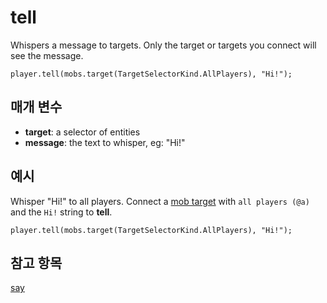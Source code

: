 # tell

Whispers a message to targets. Only the target or targets you connect will see the message.

```sig
player.tell(mobs.target(TargetSelectorKind.AllPlayers), "Hi!");
```

## 매개 변수

* **target**: a selector of entities
* **message**: the text to whisper, eg: "Hi!"

## 예시

Whisper "Hi!" to all players. Connect a [mob target](/reference/mobs/selectors/target) with `all players (@a)` and the `Hi!` string to **tell**.

```blocks
player.tell(mobs.target(TargetSelectorKind.AllPlayers), "Hi!");
```

## 참고 항목

[say](/reference/player/say)